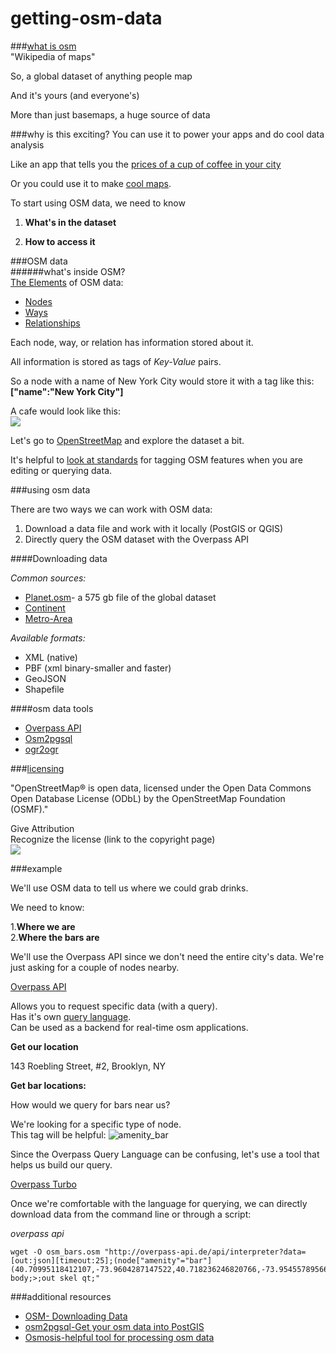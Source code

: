 # getting-osm-data

###[what is osm](http://maptime.io/osm-101/#0)  
"Wikipedia of maps"

So, a global dataset of anything people map  

And it's yours (and everyone's)  

More than just basemaps, a huge source of data  


###why is this exciting?
You can use it to power your apps and do cool data analysis  

Like an app that tells you the [prices of a cup of coffee in your city](http://www.macwright.org/coffeedex/index.html#/)  
  
Or you could use it to make [cool maps](http://8bitcity.com/map?New%20York).
  
  
  
  
To start using OSM data, we need to know  

1. **What's in the dataset**  

2. **How to access it**  

###OSM data  
######what's inside OSM?  
[The Elements](http://wiki.openstreetmap.org/wiki/Elements) of OSM data:  


* [Nodes](http://wiki.openstreetmap.org/wiki/Elements#Node)  
* [Ways](http://wiki.openstreetmap.org/wiki/Way)  
* [Relationships](http://wiki.openstreetmap.org/wiki/Relation)



Each node, way, or relation has information stored about it.  

All information is stored as tags of *Key-Value* pairs.
  
So a node with a name of New York City would store it with a tag like this:  
**["name":"New York City"]**


A cafe would look like this:  
![](https://cloud.githubusercontent.com/assets/5316367/8734838/a125cc48-2bda-11e5-863f-24abd0e89701.png)
  

Let's go to [OpenStreetMap](https://www.openstreetmap.org/#map=16/40.7147/-73.9599) and explore the dataset a bit.    

It's helpful to [look at standards](http://wiki.openstreetmap.org/wiki/Tags) for tagging OSM features when you are editing or querying data.    


###using osm data  

There are two ways we can work with OSM data:  
  
  1.  Download a data file and work with it locally (PostGIS or QGIS)  
  2.  Directly query the OSM dataset with the Overpass API  
  
####Downloading data  
  
*Common sources:*   
* [Planet.osm](http://wiki.openstreetmap.org/wiki/Planet.osm)- a 575 gb file of the global dataset  
* [Continent](http://download.geofabrik.de)  
* [Metro-Area](https://mapzen.com/data/metro-extracts)  
  
*Available formats:*  
* XML (native)  
* PBF (xml binary-smaller and faster)  
* GeoJSON  
* Shapefile  

####osm data tools  
* [Overpass API](http://wiki.openstreetmap.org/wiki/Overpass_API)    
* [Osm2pgsql](http://wiki.openstreetmap.org/wiki/Osm2pgsql)  
* [ogr2ogr](http://www.gdal.org/ogr2ogr.html)    

###[licensing](https://www.openstreetmap.org/copyright)  

"OpenStreetMap® is open data, licensed under the Open Data Commons Open Database License (ODbL) by the OpenStreetMap Foundation (OSMF)."

Give Attribution  
Recognize the license (link to the copyright page)  
![](https://cloud.githubusercontent.com/assets/5316367/8735579/021fc2b0-2be0-11e5-814f-f996b599e407.png)


###example

We'll use OSM data to tell us where we could grab drinks.    

We need to know:   

1.**Where we are**  
2.**Where the bars are**  
  
  We'll use the Overpass API since we don't need the entire city's data.  We're just asking for a couple of nodes nearby.  
    
[Overpass API](http://wiki.openstreetmap.org/wiki/Overpass_API)
<!--- "The Overpass API (or OSM3S) is a read-only API that serves up custom selected parts of the OSM map data. It acts as a database over the web: the client sends a query to the API and gets back the data set that corresponds to the query." -->
Allows you to request specific data (with a query).  
Has it's own [query language](http://wiki.openstreetmap.org/wiki/Overpass_API/Language_Guide).    
Can be used as a backend for real-time osm applications.  

**Get our location**  

  143 Roebling Street, #2, Brooklyn, NY  
  

**Get bar locations:**  

How would we query for bars near us?  

We're looking for a specific type of node.  
This tag will be helpful: 
![amenity_bar](https://cloud.githubusercontent.com/assets/5316367/8736503/0bf95a7e-2be7-11e5-858c-4545e0b6d46d.png)  
  
Since the Overpass Query Language can be confusing, let's use a tool that helps us build our query.  
  
[Overpass Turbo](http://overpass-turbo.eu/)  
  
Once we're comfortable with the language for querying, we can directly download data from the command line or through a script:  


*overpass api*  


<pre><code>wget -O osm_bars.osm "http://overpass-api.de/api/interpreter?data=[out:json][timeout:25];(node["amenity"="bar"](40.70995118412107,-73.9604287147522,40.718236246820766,-73.9545578956604););out body;>;out skel qt;"
</code></pre>





###additional resources
* [OSM- Downloading Data](http://wiki.openstreetmap.org/wiki/Downloading_data)
* [osm2pgsql-Get your osm data into PostGIS](http://wiki.openstreetmap.org/wiki/Osm2pgsql)  
* [Osmosis-helpful tool for processing osm data](http://wiki.openstreetmap.org/wiki/Osmosis)

